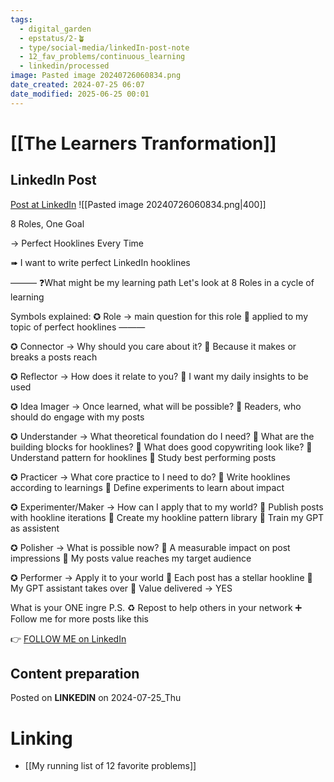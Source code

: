 ```yaml
---
tags:
  - digital_garden
  - epstatus/2-🪴
  - type/social-media/linkedIn-post-note
  - 12_fav_problems/continuous_learning
  - linkedin/processed
image: Pasted image 20240726060834.png
date_created: 2024-07-25 06:07
date_modified: 2025-06-25 00:01
---
```

# [[The Learners Tranformation]]

## LinkedIn Post

[Post at LinkedIn](https://www.linkedin.com/posts/sebastiankamilli_8-roles-one-goal-perfect-hooklines-every-activity-7222118645877936130-J2AA?utm_source=share&utm_medium=member_desktop)
![[Pasted image 20240726060834.png|400]]  

8 Roles, One Goal

→ Perfect Hooklines Every Time

➠ I want to write perfect LinkedIn hooklines

———
❓What might be my learning path
Let's look at 8 Roles in a cycle of learning

Symbols explained:
✪ Role 
→ main question for this role
🌱 applied to my topic of perfect hooklines
———

✪ Connector 
→ Why should you care about it?
🌱 Because it makes or breaks a posts reach

✪ Reflector 
→ How does it relate to you?
🌱 I want my daily insights to be used

✪ Idea Imager 
→ Once learned, what will be possible?
🌱 Readers, who should do engage with my posts

✪ Understander
→ What theoretical foundation do I need?
🌱 What are the building blocks for hooklines?
🌱 What does good copywriting look like?
🌱 Understand pattern for hooklines 
🌱 Study best performing posts 

✪ Practicer
→ What core practice to I need to do?
🌱 Write hooklines according to learnings
🌱 Define experiments to learn about impact

✪ Experimenter/Maker
→ How can I apply that to my world?
🌱 Publish posts with hookline iterations
🌱 Create my hookline pattern library
🌱 Train my GPT as assistent

✪ Polisher
→ What is possible now?
🌱 A measurable impact on post impressions
🌱 My posts value reaches my target audience

✪ Performer
→ Apply it to your world
🌱 Each post has a stellar hookline
🌱 My GPT assistant takes over
🌱 Value delivered → YES 

What is your ONE ingre
P.S. 
♻ Repost to help others in your network
➕ Follow me for more posts like this

👉 [FOLLOW ME on LinkedIn](https://www.linkedin.com/comm/mynetwork/discovery-see-all?usecase=PEOPLE_FOLLOWS&followMember=sebastiankamilli)

## Content preparation

Posted on **LINKEDIN** on 2024-07-25_Thu

# Linking

+ [[My running list of 12 favorite problems]]